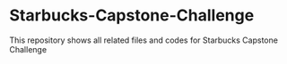 # Starbucks-Capstone-Challenge
This repository shows all related files and codes for Starbucks Capstone Challenge
